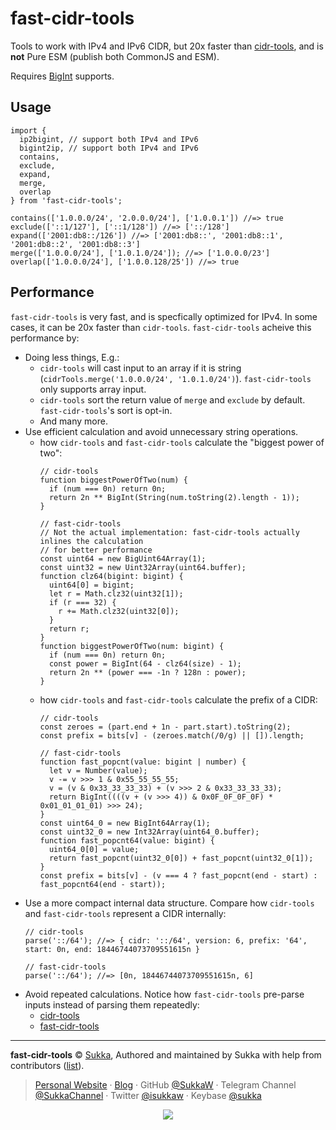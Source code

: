 # fast-cidr-tools

Tools to work with IPv4 and IPv6 CIDR, but 20x faster than [cidr-tools](https://www.npmjs.com/package/cidr-tools), and is **not** Pure ESM (publish both CommonJS and ESM).

Requires [BigInt](https://developer.mozilla.org/en-US/docs/Web/JavaScript/Reference/Global_Objects/BigInt#browser_compatibility) supports.

## Usage

```tsx
import {
  ip2bigint, // support both IPv4 and IPv6
  bigint2ip, // support both IPv4 and IPv6
  contains,
  exclude,
  expand,
  merge,
  overlap
} from 'fast-cidr-tools';

contains(['1.0.0.0/24', '2.0.0.0/24'], ['1.0.0.1']) //=> true
exclude(['::1/127'], ['::1/128']) //=> ['::/128']
expand(['2001:db8::/126']) //=> ['2001:db8::', '2001:db8::1', '2001:db8::2', '2001:db8::3']
merge(['1.0.0.0/24'], ['1.0.1.0/24']); //=> ['1.0.0.0/23']
overlap(['1.0.0.0/24'], ['1.0.0.128/25']) //=> true
```

## Performance

`fast-cidr-tools` is very fast, and is specfically optimized for IPv4. In some cases, it can be 20x faster than `cidr-tools`. `fast-cidr-tools` acheive this performance by:

- Doing less things, E.g.:
  - `cidr-tools` will cast input to an array if it is string (`cidrTools.merge('1.0.0.0/24', '1.0.1.0/24')`). `fast-cidr-tools` only supports array input.
  - `cidr-tools` sort the return value of `merge` and `exclude` by default. `fast-cidr-tools`'s sort is opt-in.
  - And many more.
- Use efficient calculation and avoid unnecessary string operations.
  - how `cidr-tools` and `fast-cidr-tools` calculate the "biggest power of two":
    ```tsx
    // cidr-tools
    function biggestPowerOfTwo(num) {
      if (num === 0n) return 0n;
      return 2n ** BigInt(String(num.toString(2).length - 1));
    }

    // fast-cidr-tools
    // Not the actual implementation: fast-cidr-tools actually inlines the calculation
    // for better performance
    const uint64 = new BigUint64Array(1);
    const uint32 = new Uint32Array(uint64.buffer);
    function clz64(bigint: bigint) {
      uint64[0] = bigint;
      let r = Math.clz32(uint32[1]);
      if (r === 32) {
        r += Math.clz32(uint32[0]);
      }
      return r;
    }
    function biggestPowerOfTwo(num: bigint) {
      if (num === 0n) return 0n;
      const power = BigInt(64 - clz64(size) - 1);
      return 2n ** (power === -1n ? 128n : power);
    }
    ```
  - how `cidr-tools` and `fast-cidr-tools` calculate the prefix of a CIDR:
    ```tsx
    // cidr-tools
    const zeroes = (part.end + 1n - part.start).toString(2);
    const prefix = bits[v] - (zeroes.match(/0/g) || []).length;

    // fast-cidr-tools
    function fast_popcnt(value: bigint | number) {
      let v = Number(value);
      v -= v >>> 1 & 0x55_55_55_55;
      v = (v & 0x33_33_33_33) + (v >>> 2 & 0x33_33_33_33);
      return BigInt((((v + (v >>> 4)) & 0x0F_0F_0F_0F) * 0x01_01_01_01) >>> 24);
    }
    const uint64_0 = new BigInt64Array(1);
    const uint32_0 = new Int32Array(uint64_0.buffer);
    function fast_popcnt64(value: bigint) {
      uint64_0[0] = value;
      return fast_popcnt(uint32_0[0]) + fast_popcnt(uint32_0[1]);
    }
    const prefix = bits[v] - (v === 4 ? fast_popcnt(end - start) : fast_popcnt64(end - start));
    ```
- Use a more compact internal data structure. Compare how `cidr-tools` and `fast-cidr-tools` represent a CIDR internally:
  ```tsx
  // cidr-tools
  parse('::/64'); //=> { cidr: '::/64', version: 6, prefix: '64', start: 0n, end: 18446744073709551615n }

  // fast-cidr-tools
  parse('::/64'); //=> [0n, 18446744073709551615n, 6]
  ```
- Avoid repeated calculations. Notice how `fast-cidr-tools` pre-parse inputs instead of parsing them repeatedly:
  - [cidr-tools](https://github.com/silverwind/cidr-tools/blob/db0a5a0a69299592ad11109be476fcb9ed1796ab/index.js#L377-L380)
  - [fast-cidr-tools](https://github.com/SukkaW/fast-cidr-tools/blob/5a91cd521c3e4cbd832e1d6a47d522a8233e24f2/src/index.ts#L339-L348)

----

**fast-cidr-tools** © [Sukka](https://github.com/SukkaW), Authored and maintained by Sukka with help from contributors ([list](https://github.com/SukkaW/fas-cidr-tools/graphs/contributors)).

> [Personal Website](https://skk.moe) · [Blog](https://blog.skk.moe) · GitHub [@SukkaW](https://github.com/SukkaW) · Telegram Channel [@SukkaChannel](https://t.me/SukkaChannel) · Twitter [@isukkaw](https://twitter.com/isukkaw) · Keybase [@sukka](https://keybase.io/sukka)

<p align="center">
  <a href="https://github.com/sponsors/SukkaW/">
    <img src="https://sponsor.cdn.skk.moe/sponsors.svg"/>
  </a>
</p>
